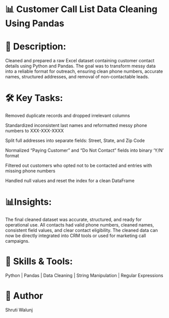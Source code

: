 # 📊  Customer Call List  Data Cleaning Using Pandas

# 📝 Description:
Cleaned and prepared a raw Excel dataset containing customer contact details using Python and Pandas. The goal was to transform messy data into a reliable format for outreach, ensuring clean phone numbers, accurate names, structured addresses, and removal of non-contactable leads.

# 🛠️ Key Tasks:
Removed duplicate records and dropped irrelevant columns

Standardized inconsistent last names and reformatted messy phone numbers to XXX-XXX-XXXX

Split full addresses into separate fields: Street, State, and Zip Code

Normalized “Paying Customer” and “Do Not Contact” fields into binary ‘Y/N’ format

Filtered out customers who opted not to be contacted and entries with missing phone numbers

Handled null values and reset the index for a clean DataFrame

# 📊Insights:
The final cleaned dataset was accurate, structured, and ready for operational use. All contacts had valid phone numbers, cleaned names, consistent field values, and clear contact eligibility. The cleaned data can now be directly integrated into CRM tools or used for marketing call campaigns.

# 🧠 Skills & Tools:
Python | Pandas | Data Cleaning | String Manipulation | Regular Expressions

# 👤 Author
Shruti Walunj

